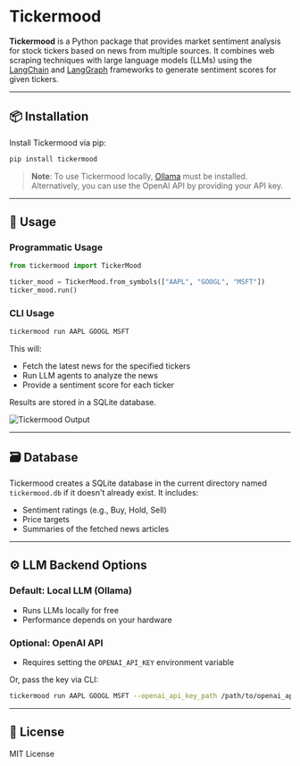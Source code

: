 # Tickermood

**Tickermood** is a Python package that provides market sentiment analysis for stock tickers based on news from multiple sources. It combines web scraping techniques with large language models (LLMs) using the [LangChain](https://www.langchain.com/) and [LangGraph](https://www.langgraph.dev/) frameworks to generate sentiment scores for given tickers.

---

## 📦 Installation

Install Tickermood via pip:

```bash
pip install tickermood
```

> **Note**: To use Tickermood locally, [Ollama](https://ollama.com/) must be installed. Alternatively, you can use the OpenAI API by providing your API key.

---

## 🚀 Usage

### Programmatic Usage

```python
from tickermood import TickerMood

ticker_mood = TickerMood.from_symbols(["AAPL", "GOOGL", "MSFT"])
ticker_mood.run()
```

### CLI Usage

```bash
tickermood run AAPL GOOGL MSFT
```

This will:
- Fetch the latest news for the specified tickers
- Run LLM agents to analyze the news
- Provide a sentiment score for each ticker

Results are stored in a SQLite database.

![Tickermood Output](docs/img/img.png)

---

## 🗃️ Database

Tickermood creates a SQLite database in the current directory named `tickermood.db` if it doesn't already exist. It includes:
- Sentiment ratings (e.g., Buy, Hold, Sell)
- Price targets
- Summaries of the fetched news articles

---

## ⚙️ LLM Backend Options

### Default: Local LLM (Ollama)
- Runs LLMs locally for free
- Performance depends on your hardware

### Optional: OpenAI API
- Requires setting the `OPENAI_API_KEY` environment variable

Or, pass the key via CLI:

```bash
tickermood run AAPL GOOGL MSFT --openai_api_key_path /path/to/openai_api_key.txt
```

---

## 📝 License

MIT License